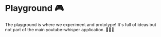 # Playground 🎮
The playground is where we experiment and prototype! It's full of ideas but not part of the main youtube-whisper application. 👨‍🔬🚀